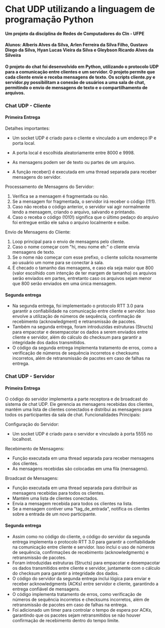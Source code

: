 # Chat UDP utilizando a linguagem de programação Python
#### Um projeto da disciplina de Redes de Computadores do CIn - UFPE
#### Alunos: Alberis Alves da Silva, Arlen Ferreira da Silva Filho, Gustavo Diego da Silva, Hyan Lucas Vieira da Silva e Gleybson Ricardo Alves da Silveira 

#### O projeto do chat foi desenvolvido em Python, utilizando o protocolo UDP para a comunicação entre clientes e um servidor. O projeto permite que cada cliente envie e receba mensagens de texto. Os scripts cliente.py e servidor.py possibilitam a conexão de usuários a uma sala de chat, permitindo o envio de mensagens de texto e o compartilhamento de arquivos.



### **Chat UDP - Cliente**
#### Primeira Entrega

Detalhes importantes:

- Um socket UDP é criado para o cliente e vinculado a um endereço IP e porta local.

- A porta local é escolhida aleatoriamente entre 8000 e 9998.

- As mensagens podem ser de texto ou partes de um arquivo.

- A função receber() é executada em uma thread separada para receber mensagens do servidor.

Processamento de Mensagens do Servidor:

1.	Verifica se a mensagem é fragmentada ou não.
2.	Se a mensagem for fragmentada, o servidor irá receber o código (!1!1).
3.	Caso não receba o código anterior, o servidor vai agir normalmente lendo a mensagem, criando o arquivo, salvando e printando.
4.	Caso o receba o código (!0!0!) significa que o último pedaço do arquivo foi entregue então ele salva o arquivo localmente e exibe.

Envio de Mensagens do Cliente:

1.	Loop principal para o envio de mensagens pelo cliente.
2.	Caso o nome começar com "hi, meu nome eh:" o cliente envia mensagens de texto.
3.	Se o nome não começar com esse prefixo, o cliente solicita novamente ao usuário um nome para se conectar à sala.
4.	É checado o tamanho das mensagens, e caso ela seja maior que 800 (valor escolhido com intenção de ter margem de tamanho) os arquivos serão enviados em partes, entretanto caso os arquivos sejam menor que 800 serão enviados em uma única mensagem.


#### Segunda entrega

- Na segunda entrega, foi implementado o protocolo RTT 3.0 para garantir a confiabilidade na comunicação entre cliente e servidor. Isso envolve a utilização de números de sequência, confirmação de recebimento (acknowledgment) e retransmissão de pacotes.
- Também na segunda entrega, foram introduzidas estruturas (Structs) para empacotar e desempacotar os dados a serem enviados entre cliente e servidor, além do cálculo do checksum para garantir a integridade dos dados transmitidos.
- O código da segunda entrega implementa tratamento de erros, como a verificação de números de sequência incorretos e checksums incorretos, além de retransmissão de pacotes em caso de falhas na entrega.



### **Chat UDP - Servidor**
#### Primeira Entrega

O código do servidor implementa a parte receptora e de broadcast do sistema de chat UDP. Ele gerencia as mensagens recebidas dos clientes, mantém uma lista de clientes conectados e distribui as mensagens para todos os participantes da sala de chat.
Funcionalidades Principais:

Configuração do Servidor:
- Um socket UDP é criado para o servidor e vinculado à porta 5555 no localhost.

Recebimento de Mensagens:
- Função executada em uma thread separada para receber mensagens dos clientes.
- As mensagens recebidas são colocadas em uma fila (mensagens).

Broadcast de Mensagens:
- Função executada em uma thread separada para distribuir as mensagens recebidas para todos os clientes.
- Mantém uma lista de clientes conectados.
- Envia a mensagem recebida para todos os clientes na lista.
- Se a mensagem contiver uma "tag_de_entrada", notifica os clientes sobre a entrada de um novo participante.


#### Segunda entrega

- Assim como no código do cliente, o código do servidor da segunda entrega implementa o protocolo RTT 3.0 para garantir a confiabilidade na comunicação entre cliente e servidor. Isso inclui o uso de números de sequência, confirmações de recebimento (acknowledgments) e retransmissão de pacotes.
- Foram introduzidas estruturas (Structs) para empacotar e desempacotar os dados transmitidos entre cliente e servidor, juntamente com o cálculo do checksum para garantir a integridade dos dados.
- O código do servidor da segunda entrega inclui lógica para enviar e receber acknowledgments (ACKs) entre servidor e cliente, garantindo a entrega confiável de mensagens.
- O código implementa tratamento de erros, como verificação de números de sequência incorretos e checksums incorretos, além de retransmissão de pacotes em caso de falhas na entrega.
- Foi adicionado um timer para controlar o tempo de espera por ACKs, garantindo que os pacotes sejam retransmitidos se não houver confirmação de recebimento dentro do tempo limite.
